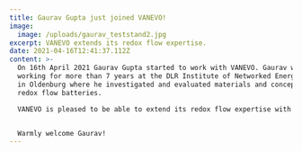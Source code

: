 ```yaml
---
title: Gaurav Gupta just joined VANEVO!
image:
  image: /uploads/gaurav_teststand2.jpg
excerpt: VANEVO extends its redox flow expertise.
date: 2021-04-16T12:41:37.112Z
content: >-
  On 16th April 2021 Gaurav Gupta started to work with VANEVO. Gaurav was
  working for more than 7 years at the DLR Institute of Networked Energy Systems
  in Oldenburg where he investigated and evaluated materials and concepts for
  redox flow batteries. 

  VANEVO is pleased to be able to extend its redox flow expertise with Gaurav. 


  Warmly welcome Gaurav!
---
```

